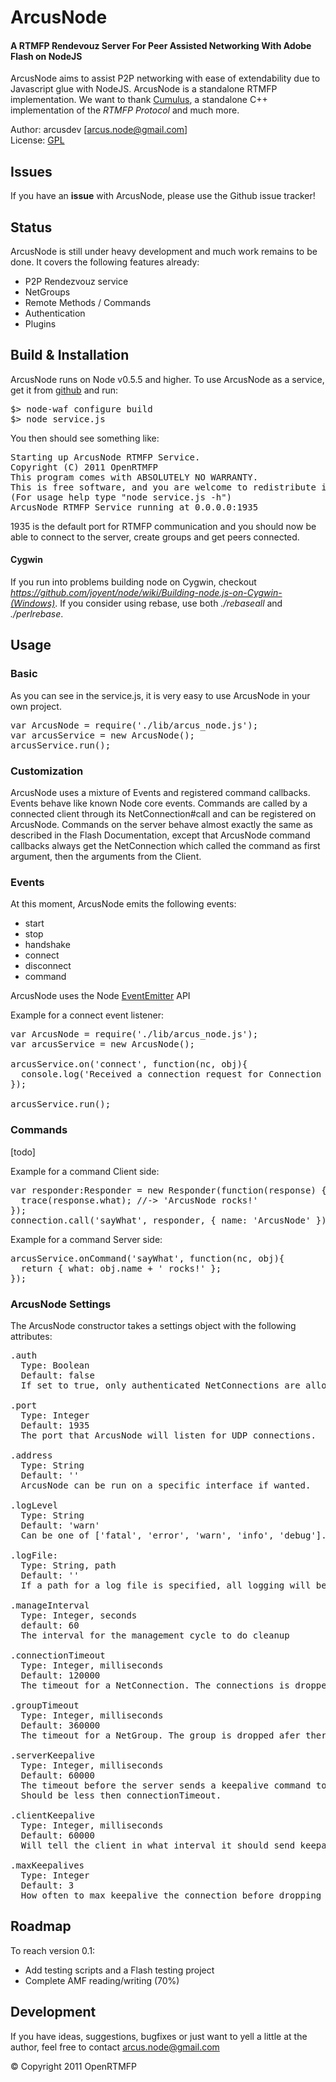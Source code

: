 # ArcusNode
#### A RTMFP Rendevouz Server For Peer Assisted Networking With Adobe Flash on NodeJS
ArcusNode aims to assist P2P networking with ease of extendability due to Javascript glue with NodeJS.
ArcusNode is a standalone RTMFP implementation.
We want to thank [Cumulus](http://github.com/OpenRTMFP/Cumulus), a standalone C++ implementation of the _RTMFP Protocol_ and much more.

Author: arcusdev [arcus.node@gmail.com]  
License: [GPL](http://www.gnu.org/licenses/) 

## Issues
If you have an **issue** with ArcusNode, please use the Github issue tracker!


## Status
ArcusNode is still under heavy development and much work remains to be done. 
It covers the following features already:

* P2P Rendezvouz service
* NetGroups
* Remote Methods / Commands
* Authentication
* Plugins


## Build & Installation
ArcusNode runs on Node v0.5.5 and higher. To use ArcusNode as a service, get it from [github](http://github.com/OpenRTMFP/ArcusNode) and run:
<pre>
$> node-waf configure build
$> node service.js
</pre>
You then should see something like:
<pre>
Starting up ArcusNode RTMFP Service.
Copyright (C) 2011 OpenRTMFP
This program comes with ABSOLUTELY NO WARRANTY.
This is free software, and you are welcome to redistribute it under certain conditions.
(For usage help type "node service.js -h")
ArcusNode RTMFP Service running at 0.0.0.0:1935
</pre>
1935 is the default port for RTMFP communication and you should now be able to connect to the server, create groups and get peers connected.

#### Cygwin
If you run into problems building node on Cygwin, checkout _https://github.com/joyent/node/wiki/Building-node.js-on-Cygwin-(Windows)_.
If you consider using rebase, use both _./rebaseall_ and _./perlrebase_.

## Usage
### Basic
As you can see in the service.js, it is very easy to use ArcusNode in your own project.
<pre>
var ArcusNode = require('./lib/arcus_node.js');
var arcusService = new ArcusNode();
arcusService.run();
</pre>

### Customization
ArcusNode uses a mixture of Events and registered command callbacks. Events behave like known Node core events.
Commands are called by a connected client through its NetConnection#call and can be registered on ArcusNode. 
Commands on the server behave almost exactly the same as described in the Flash Documentation,
except that ArcusNode command callbacks always get the NetConnection which called the command as first argument, then the arguments from the Client. 

### Events

At this moment, ArcusNode emits the following events:

* start
* stop
* handshake
* connect
* disconnect
* command

ArcusNode uses the Node [EventEmitter](http://nodejs.org/docs/v0.5.3/api/events.html#events.EventEmitter) API

Example for a connect event listener:
<pre>
var ArcusNode = require('./lib/arcus_node.js');
var arcusService = new ArcusNode();

arcusService.on('connect', function(nc, obj){
  console.log('Received a connection request for Connection ' + nc.id + ' with the properties', obj);
});

arcusService.run();
</pre>


### Commands
[todo]

Example for a command Client side:
<pre>
var responder:Responder = new Responder(function(response) {
  trace(response.what); //-> 'ArcusNode rocks!'
});
connection.call('sayWhat', responder, { name: 'ArcusNode' });
</pre>

Example for a command Server side:
<pre>
arcusService.onCommand('sayWhat', function(nc, obj){
  return { what: obj.name + ' rocks!' };
});
</pre>

### ArcusNode Settings

The ArcusNode constructor takes a settings object with the following attributes:

<pre>
.auth 
  Type: Boolean 
  Default: false 
  If set to true, only authenticated NetConnections are allowed, others get disconnected.
  
.port
  Type: Integer
  Default: 1935
  The port that ArcusNode will listen for UDP connections.
  
.address
  Type: String
  Default: ''
  ArcusNode can be run on a specific interface if wanted.
  
.logLevel
  Type: String
  Default: 'warn'
  Can be one of ['fatal', 'error', 'warn', 'info', 'debug'].
  
.logFile:
  Type: String, path
  Default: ''
  If a path for a log file is specified, all logging will be written to that file.

.manageInterval 
  Type: Integer, seconds 
  default: 60 
  The interval for the management cycle to do cleanup

.connectionTimeout 
  Type: Integer, milliseconds 
  Default: 120000 
  The timeout for a NetConnection. The connections is dropped after the NetConnection was unused for that amount of time. 

.groupTimeout
  Type: Integer, milliseconds
  Default: 360000
  The timeout for a NetGroup. The group is dropped afer there was no interaction for that amount of time.

.serverKeepalive
  Type: Integer, milliseconds
  Default: 60000
  The timeout before the server sends a keepalive command to the client.
  Should be less then connectionTimeout.

.clientKeepalive
  Type: Integer, milliseconds
  Default: 60000
  Will tell the client in what interval it should send keepalive messages

.maxKeepalives
  Type: Integer
  Default: 3
  How often to max keepalive the connection before dropping it.
</pre>

## Roadmap
To reach version 0.1:

* Add testing scripts and a Flash testing project
* Complete AMF reading/writing (70%)

## Development
If you have ideas, suggestions, bugfixes or just want to yell a little at the author,
feel free to contact arcus.node@gmail.com


&copy; Copyright 2011 OpenRTMFP

